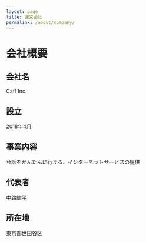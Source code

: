 ```yaml
---
layout: page
title: 運営会社
permalink: /about/company/
---
```

# 会社概要
## 会社名
Caff Inc.

## 設立
2018年4月

## 事業内容
会話をかんたんに行える、インターネットサービスの提供

## 代表者
中路紘平

## 所在地
東京都世田谷区

